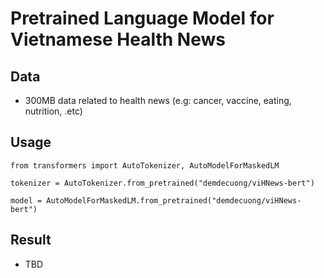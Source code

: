 # Pretrained Language Model for Vietnamese Health News

## Data
- 300MB data related to health news (e.g: cancer, vaccine, eating, nutrition, .etc)

## Usage
```
from transformers import AutoTokenizer, AutoModelForMaskedLM
  
tokenizer = AutoTokenizer.from_pretrained("demdecuong/viHNews-bert")

model = AutoModelForMaskedLM.from_pretrained("demdecuong/viHNews-bert")
```

## Result
- TBD
